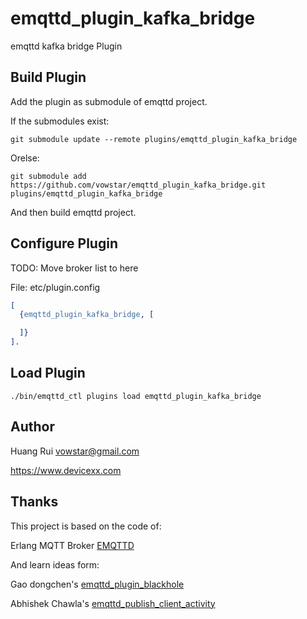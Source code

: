emqttd_plugin_kafka_bridge
===================

emqttd kafka bridge Plugin

Build Plugin
------------

Add the plugin as submodule of emqttd project.

If the submodules exist:

```
git submodule update --remote plugins/emqttd_plugin_kafka_bridge
```

Orelse:

```
git submodule add https://github.com/vowstar/emqttd_plugin_kafka_bridge.git plugins/emqttd_plugin_kafka_bridge
```

And then build emqttd project.

Configure Plugin
----------------
TODO: Move broker list to here

File: etc/plugin.config

```erlang
[
  {emqttd_plugin_kafka_bridge, [

  ]}
].

```


Load Plugin
-----------

```
./bin/emqttd_ctl plugins load emqttd_plugin_kafka_bridge
```

Author
------

Huang Rui <vowstar@gmail.com>

https://www.devicexx.com

Thanks
------
This project is based on the code of:

Erlang MQTT Broker [EMQTTD](https://github.com/emqtt/emqttd)

And learn ideas form:

Gao dongchen's [emqttd_plugin_blackhole](https://github.com/gaodongchen/emqttd_plugin_blackhole)

Abhishek Chawla's [emqttd_publish_client_activity](https://github.com/abhidtu/emqttd_publish_client_activity)
